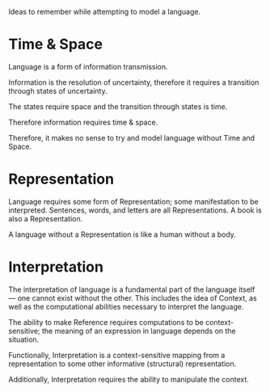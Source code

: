Ideas to remember while attempting to model a language.



# Time & Space

Language is a form of information transmission.

Information is the resolution of uncertainty, therefore it requires a transition through states of uncertainty.

The states require space and the transition through states is time.

Therefore information requires time & space.

Therefore, it makes no sense to try and model language without Time and Space.



# Representation

Language requires some form of Representation; some manifestation to be interpreted. Sentences, words, and letters are all Representations. A book is also a Representation.

A language without a Representation is like a human without a body.



# Interpretation

The interpretation of language is a fundamental part of the language itself — one cannot exist without the other. This includes the idea of Context, as well as the computational abilities necessary to interpret the language.

The ability to make Reference requires computations to be context-sensitive; the meaning of an expression in language depends on the situation.

Functionally, Interpretation is a context-sensitive mapping from a representation to some other informative (structural) representation.

Additionally, Interpretation requires the ability to manipulate the context.